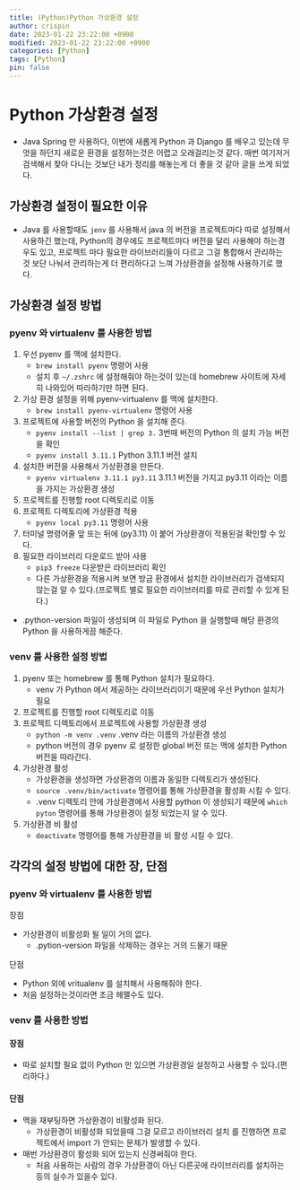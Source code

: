 ```yaml
---
title: (Python)Python 가상환경 설정
author: crispin
date: 2023-01-22 23:22:00 +0900
modified: 2023-01-22 23:22:00 +0900
categories: [Python]
tags: [Python]
pin: false
---
```


# Python 가상환경 설정
- Java Spring 만 사용하다, 이번에 새롭게 Python 과 Django 를 배우고 있는데 무엇을 하던지 새로운 환경을 설정하는것은 어렵고 오래걸리는것 같다. 매번 여기저거 검색해서 찾아 다니는 것보단 내가 정리를 해놓는게 더 좋을 것 같아 글을 쓰게 되었다.

## 가상환경 설정이 필요한 이유
- Java 를 사용할때도 `jenv` 를 사용해서 java 의 버전을 프로젝트마다 따로 설정해서 사용하긴 했는데, Python의 경우에도 프로젝트마다 버전을 달리 사용해야 하는경우도 있고, 프로젝트 마다 필요한 라이브러리들이 다르고 그걸 통합해서 관리하는 것 보단 나눠서 관리하는게 더 편리하다고 느껴 가상환경을 설정해 사용하기로 했다.

## 가상환경 설정 방법

### pyenv 와 virtualenv 를 사용한 방법
1. 우선 pyenv 를 맥에 설치한다.
    - `brew install pyenv` 명령어 사용
    - 설치 후 `~/.zshrc` 에 설정해줘야 하는것이 있는데 homebrew 사이트에 자세히 나와있어 따라하기만 하면 된다.
2. 가상 환경 설정을 위해 pyenv-virtualenv 를 맥에 설치한다.
    - `brew install pyenv-virtualenv` 명령어 사용
3. 프로젝트에 사용할 버전의 Python 을 설치해 준다.
    - `pyenv install --list | grep 3.` 3번때 버전의 Python 의 설치 가능 버전을 확인
    - `pyenv install 3.11.1` Python 3.11.1 버전 설치
4. 설치한 버전을 사용해서 가상환경을 만든다.
    - `pyenv virtualenv 3.11.1 py3.11` 3.11.1 버전을 가지고 py3.11 이라는 이름을 가지는 가상환경 생성
5. 프로젝트를 진행할 root 디렉토리로 이동
6. 프로젝트 디렉토리에 가상환경 적용
    - `pyenv local py3.11` 명령어 사용
7. 터미널 명령어줄 앞 또는 뒤에 (py3.11) 이 붙어 가상환경이 적용된걸 확인할 수 있다.
8. 필요한 라이브러리 다운로드 받아 사용
    - `pip3 freeze` 다운받은 라이브러리 확인
    - 다른 가상환경을 적용시켜 보면 방금 환경에서 설치한 라이브러리가 검색되지 않는걸 알 수 있다.(프로젝트 별로 필요한 라이브러리를 따로 관리할 수 있게 된다.)
- .python-version 파일이 생성되며 이 파일로 Python 을 실행할때 해당 환경의 Python 을 사용하게끔 해준다.

### venv 를 사용한 설정 방법
1. pyenv 또는 homebrew 를 통해 Python 설치가 필요하다.
    - venv 가 Python 에서 제공하는 라이브러리이기 때문에 우선 Python 설치가 필요
2. 프로젝트를 진행할 root 디렉토리로 이동
3. 프로젝트 디렉토리에서 프로젝트에 사용할 가상환경 생성
    - `python -m venv .venv` .venv 라는 이름의 가상환경 생성
    - python 버전의 경우 pyenv 로 설정한 global 버전 또는 맥에 설치한 Python 버전을 따라간다.
4. 가상환경 활성
    - 가상환경을 생성하면 가상환경의 이름과 동일한 디렉토리가 생성된다.
    - `source .venv/bin/activate` 명령어를 통해 가상환경을 활성화 시킬 수 있다.
    - .venv 디렉토리 안에 가상환경에서 사용할 python 이 생성되기 때문에 `which pyton` 명령어를 통해 가상환경이 설정 되었는지 알 수 있다.
5. 가상환경 비 활성
    - `deactivate` 명령어를 통해 가상환경을 비 활성 시킬 수 있다.

## 각각의 설정 방법에 대한 장, 단점

### pyenv 와 virtualenv 를 사용한 방법

장점

- 가상환경이 비활성화 될 일이 거의 없다.
    - .pytion-version 파일을 삭제하는 경우는 거의 드물기 때문

단점

- Python 외에 vritualenv 를 설치해서 사용해줘야 한다.
- 처음 설정하는것이라면 조금 헤맬수도 있다.

### venv 를 사용한 방법

#### 장점

- 따로 설치할 필요 없이 Python 만 있으면 가상환경일 설정하고 사용할 수 있다.(편리하다.)

#### 단점

- 맥을 재부팅하면 가상환경이 비활성화 된다.
    - 가상환경이 비활성화 되었을때 그걸 모르고 라이브러리 설치 를 진행하면 프로젝트에서 import 가 안되는 문제가 발생할 수 있다.
- 매번 가상환경이 활성화 되어 있는지 신경써줘야 한다.
    - 처음 사용하는 사람의 경우 가상환경이 아닌 다른곳에 라이브러리를 설치하는 등의 실수가 있을수 있다.